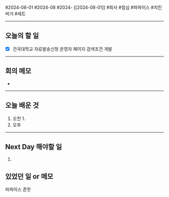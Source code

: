 #2024-08-01 #2024-08 #2024- [[2024-08-01]]
#회사 #점심 #파파이스 #치킨버거 #세트

---
## 오늘의 할 일
- [x] 건국대학교 자료발송신청 운영자 페이지 검색조건 개발
---
## 회의 메모
- 
---
## 오늘 배운 것
1. 오전
    1. 
2. 오후

---
## Next Day 해야할 일
1. 


## 있었던 일 or 메모
파파이스 존맛